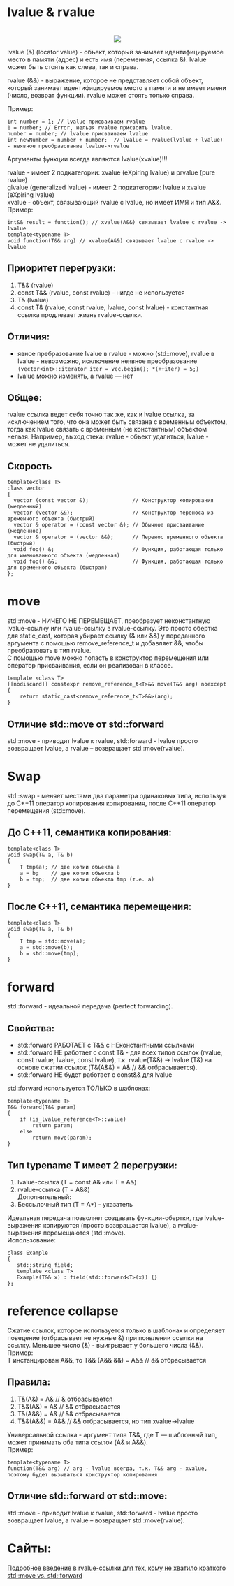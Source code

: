 # lvalue & rvalue
<p align="center">
  <br><img src="https://habrastorage.org/r/w1560/files/001/54b/c3b/00154bc3bd5e41f886922f0ce1d826d8.png"/></br>
</p>

lvalue (&) (locator value) - объект, который занимает идентифицируемое место в памяти (адрес) и есть имя (переменная, ссылка &). lvalue может быть стоять как слева, так и справа.

rvalue (&&) - выражение, которое не представляет собой объект, который занимает идентифицируемое место в памяти и не имеет имени (число, возврат функции). rvalue может стоять только справа.

Пример:
```
int number = 1; // lvalue присваиваем rvalue
1 = number; // Error, нельзя rvalue присвоить lvalue.
number = number; // lvalue присваиваем lvalue
int newNumber = number + number;  // lvalue = rvalue(lvalue + lvalue) - неявное преобразование lvalue->rvalue
```
Аргументы функции всегда являются lvalue(xvalue)!!!

rvalue -  имеет 2 подкатегории: xvalue (eXpiring lvalue) и prvalue (pure rvalue) <br/>
glvalue (generalized lvalue) -  имеет 2 подкатегории: lvalue и xvalue (eXpiring lvalue) <br/>
xvalue - объект, связывающий rvalue с lvalue, но имеет ИМЯ и тип A&&. <br/>
Пример:
```
int&& result = function(); // xvalue(A&&) связывает lvalue с rvalue -> lvalue
template<typename T>
void function(T&& arg) // xvalue(A&&) связывает lvalue с rvalue -> lvalue
```
## Приоритет перегрузки:
1. T&& (rvalue)
2. const T&& (rvalue, const rvalue) - нигде не используется
3. T& (lvalue)
4. const T& (rvalue, const rvalue, lvalue, const lvalue) - константная ссылка продлевает жизнь rvalue-ссылки.

## Отличия:
- явное пребразование lvalue в rvalue - можно (std::move), rvalue в lvalue - невозможно, исключение неявное преобразование
```(vector<int>::iterator iter = vec.begin(); *(++iter) = 5;)```
- lvalue можно изменять, а rvalue — нет

## Общее: 
rvalue ссылка ведет себя точно так же, как и lvalue ссылка, за исключением того, что она может быть связана с временным объектом, тогда как lvalue связать с временным (не константным) объектом нельзя. Например, выход стека: rvalue - объект удалиться, lvalue - может не удалиться.

## Скорость
```
template<class T>
class vector
{
  vector (const vector &);              // Конструктор копирования (медленный)
  vector (vector &&);                   // Конструктор переноса из временного объекта (быстрый)
  vector & operator = (const vector &); // Обычное присваивание (медленное)
  vector & operator = (vector &&);      // Перенос временного объекта (быстрый)
  void foo() &;                         // Функция, работающая только для именованного объекта (медленная)
  void foo() &&;                        // Функция, работающая только для временного объекта (быстрая)
};
```

# move
 std::move - НИЧЕГО НЕ ПЕРЕМЕЩАЕТ, преобразует неконстантную lvalue-ссылку или rvalue-ссылку в rvalue-ссылку. Это просто обертка для static_cast, которая убирает ссылку (& или &&) у переданного аргумента с помощью remove_reference_t и добавляет &&, чтобы преобразовать в тип rvalue. <br>
 C помощью move можно попасть в конструктор перемещения или оператор присваивания, если он реализован в классе.
```
template <class T>
[[nodiscard]] constexpr remove_reference_t<T>&& move(T&& arg) noexcept
{
    return static_cast<remove_reference_t<T>&&>(arg);
}
```
## Отличие std::move от std::forward 
std::move - приводит lvalue к rvalue, std::forward - lvalue просто возвращает lvalue, а rvalue – возвращает std::move(rvalue).

# Swap
std::swap - меняет местами два параметра одинаковых типа, используя до C++11 оператор копирования копирования, после C++11 оператор перемещения (std::move).

## До С++11, семантика копирования:
```
template<class T>
void swap(T& a, T& b)
{
    T tmp(a); // две копии объекта a
    a = b;    // две копии объекта b
    b = tmp;  // две копии объекта tmp (т.е. a)
}
```
## После С++11, семантика перемещения:
```
template<class T>
void swap(T& a, T& b)
{
    T tmp = std::move(a);
    a = std::move(b);
    b = std::move(tmp);
}
```

# forward
std::forward - идеальной передача (perfect forwarding).

## Свойства:
- std::forward РАБОТАЕТ с T&& с НЕконстантными ссылками
- std::forward НЕ работает с const T& - для всех типов ссылок (rvalue, const rvalue, lvalue, const lvalue), т.к. rvalue(T&&) -> lvalue (T&) на основе сжатии ссылок (T&(A&&) = A& // && отбрасывается).
- std::forward НЕ будет работает c const&& для lvalue

std::forward используется ТОЛЬКО в шаблонах:
```
template<typename T>
T&& forward(T&& param)
{
    if (is_lvalue_reference<T>::value)
        return param;
    else
        return move(param);
}
```

## Тип typename T имеет 2 перегрузки:
1. lvalue-ссылка (T = const A& или T = A&)
2. rvalue-ссылка (T = A&&) <br/>
Дополнительный: <br/>
3. Бессылочный тип (T = A*) - указатель

Идеальная передача позволяет создавать функции-обертки, где lvalue-выражения копируются (просто возвращается lvalue), а rvalue-выражения перемещаются (std::move). <br/>
Использование:
```
class Example
{
   std::string field;
   template <class T>
   Example(T&& x) : field(std::forward<T>(x)) {}
};
```

# reference collapse
Сжатие ссылок, которое используется только в шаблонах и определяет поведение (отбрасывает не нужные &) при появлении ссылки на ссылку. Меньшее число (&) - выигрывает у большего числа (&&). <br/>
Пример:<br/>
T инстанцирован A&&, то T&& (A&& &&) = A&& // && отбрасывается

## Правила:
1. T&(A&)  = A& // & отбрасывается
2. T&&(A&) = A& // && отбрасывается
3. T&(A&&) = A& // && отбрасывается
4. T&&(A&&) = A&& // && отбрасывается, но тип xvalue->lvalue

Универсальной ссылка - аргумент типа T&&, где T — шаблонный тип, может принимать оба типа ссылок (A& и A&&). <br/>
Пример:
```
template<typename T> 
function(T&& arg) // arg - lvalue всегда, т.к. T&& arg - xvalue, поэтому будет вызываться конструктор копирования
```

## Отличие std::forward от std::move: 
std::move - приводит lvalue к rvalue, std::forward - lvalue просто возвращает lvalue, а rvalue – возвращает std::move(rvalue).

# Сайты: 
[Подробное введение в rvalue-ссылки для тех, кому не хватило краткого](https://habr.com/ru/articles/322132/) <br/>
[std::move vs. std::forward](https://habr.com/ru/articles/568306/)
